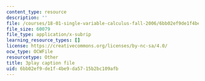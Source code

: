 ```yaml
---
content_type: resource
description: ''
file: /courses/18-01-single-variable-calculus-fall-2006/6bb02ef9de1f4be9da5715b2bc109afb_kCPVBl953eY.srt
file_size: 60079
file_type: application/x-subrip
learning_resource_types: []
license: https://creativecommons.org/licenses/by-nc-sa/4.0/
ocw_type: OCWFile
resourcetype: Other
title: 3play caption file
uid: 6bb02ef9-de1f-4be9-da57-15b2bc109afb
---
```

